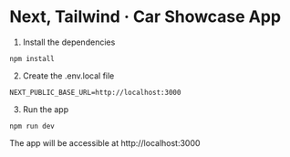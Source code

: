 # Next, Tailwind · Car Showcase App

1. Install the dependencies

```
npm install
```

2. Create the .env.local file

```
NEXT_PUBLIC_BASE_URL=http://localhost:3000
```

3. Run the app

```
npm run dev
```

The app will be accessible at http://localhost:3000